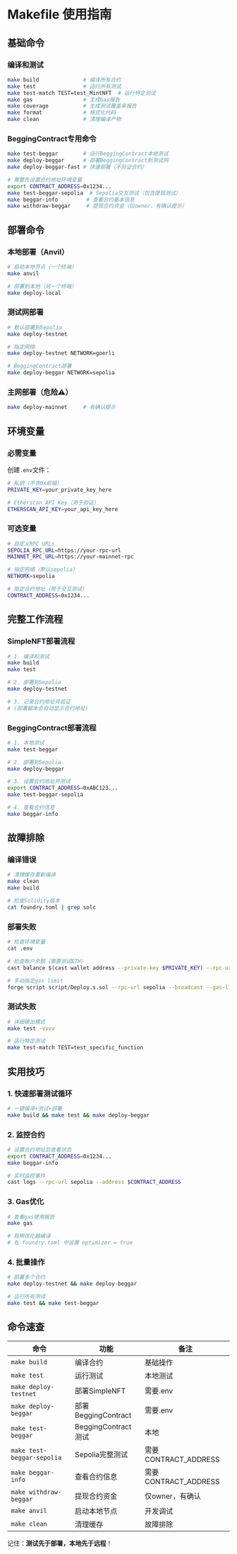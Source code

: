 # Makefile 使用指南

## 基础命令

### 编译和测试
```bash
make build              # 编译所有合约
make test               # 运行所有测试
make test-match TEST=test_MintNFT  # 运行特定测试
make gas                # 生成Gas报告
make coverage           # 生成测试覆盖率报告
make format             # 格式化代码
make clean              # 清理编译产物
```

### BeggingContract专用命令
```bash
make test-beggar        # 运行BeggingContract本地测试
make deploy-beggar      # 部署BeggingContract到测试网
make deploy-beggar-fast # 快速部署（不验证合约）

# 需要先设置合约地址环境变量
export CONTRACT_ADDRESS=0x1234...
make test-beggar-sepolia  # Sepolia交互测试（包含提现测试）
make beggar-info         # 查看合约基本信息
make withdraw-beggar     # 提现合约资金（仅owner，有确认提示）
```

## 部署命令

### 本地部署（Anvil）
```bash
# 启动本地节点（一个终端）
make anvil

# 部署到本地（另一个终端）
make deploy-local
```

### 测试网部署
```bash
# 默认部署到Sepolia
make deploy-testnet

# 指定网络
make deploy-testnet NETWORK=goerli

# BeggingContract部署
make deploy-beggar NETWORK=sepolia
```

### 主网部署（危险⚠️）
```bash
make deploy-mainnet     # 有确认提示
```

## 环境变量

### 必需变量
创建`.env`文件：
```bash
# 私钥（不含0x前缀）
PRIVATE_KEY=your_private_key_here

# Etherscan API Key（用于验证）
ETHERSCAN_API_KEY=your_api_key_here
```

### 可选变量
```bash
# 自定义RPC URLs
SEPOLIA_RPC_URL=https://your-rpc-url
MAINNET_RPC_URL=https://your-mainnet-rpc

# 指定网络（默认sepolia）
NETWORK=sepolia

# 指定合约地址（用于交互测试）
CONTRACT_ADDRESS=0x1234...
```

## 完整工作流程

### SimpleNFT部署流程
```bash
# 1. 编译和测试
make build
make test

# 2. 部署到Sepolia
make deploy-testnet

# 3. 记录合约地址并验证
# (部署脚本会自动显示合约地址)
```

### BeggingContract部署流程
```bash
# 1. 本地测试
make test-beggar

# 2. 部署到Sepolia
make deploy-beggar

# 3. 设置合约地址并测试
export CONTRACT_ADDRESS=0xABC123...
make test-beggar-sepolia

# 4. 查看合约信息
make beggar-info
```

## 故障排除

### 编译错误
```bash
# 清理缓存重新编译
make clean
make build

# 检查Solidity版本
cat foundry.toml | grep solc
```

### 部署失败
```bash
# 检查环境变量
cat .env

# 检查账户余额（需要测试ETH）
cast balance $(cast wallet address --private-key $PRIVATE_KEY) --rpc-url sepolia

# 手动指定gas limit
forge script script/Deploy.s.sol --rpc-url sepolia --broadcast --gas-limit 500000
```

### 测试失败
```bash
# 详细输出模式
make test -vvvv

# 运行特定测试
make test-match TEST=test_specific_function
```

## 实用技巧

### 1. 快速部署测试循环
```bash
# 一键编译+测试+部署
make build && make test && make deploy-beggar
```

### 2. 监控合约
```bash
# 设置合约地址后查看状态
export CONTRACT_ADDRESS=0x1234...
make beggar-info

# 实时监控事件
cast logs --rpc-url sepolia --address $CONTRACT_ADDRESS
```

### 3. Gas优化
```bash
# 查看gas使用报告
make gas

# 启用优化器编译
# 在 foundry.toml 中设置 optimizer = true
```

### 4. 批量操作
```bash
# 部署多个合约
make deploy-testnet && make deploy-beggar

# 运行所有测试
make test && make test-beggar
```

## 命令速查

| 命令 | 功能 | 备注 |
|------|------|------|
| `make build` | 编译合约 | 基础操作 |
| `make test` | 运行测试 | 本地测试 |
| `make deploy-testnet` | 部署SimpleNFT | 需要.env |
| `make deploy-beggar` | 部署BeggingContract | 需要.env |
| `make test-beggar` | BeggingContract测试 | 本地 |
| `make test-beggar-sepolia` | Sepolia完整测试 | 需要CONTRACT_ADDRESS |
| `make beggar-info` | 查看合约信息 | 需要CONTRACT_ADDRESS |
| `make withdraw-beggar` | 提现合约资金 | 仅owner，有确认 |
| `make anvil` | 启动本地节点 | 开发调试 |
| `make clean` | 清理缓存 | 故障排除 |

记住：**测试先于部署，本地先于远程**！